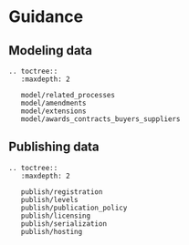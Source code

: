# Guidance

## Modeling data

```eval_rst
.. toctree::
   :maxdepth: 2

   model/related_processes
   model/amendments
   model/extensions
   model/awards_contracts_buyers_suppliers
```

## Publishing data

```eval_rst
.. toctree::
   :maxdepth: 2

   publish/registration
   publish/levels
   publish/publication_policy
   publish/licensing
   publish/serialization
   publish/hosting
```
